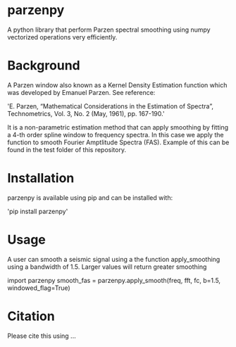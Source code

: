 # parzenpy

A python library that perform Parzen spectral smoothing using numpy vectorized operations very efficiently.

# Background

A Parzen window also known as a Kernel Density Estimation function which was developed by Emanuel Parzen. See reference:

'E. Parzen, “Mathematical Considerations in the Estimation of Spectra”, Technometrics, Vol. 3, No. 2 (May, 1961), pp. 167-190.'

It is a non-parametric estimation method that can apply smoothing by fitting a 4-th order spline window to frequency spectra. In this case we apply the function to smooth Fourier Amptlitude Spectra (FAS). Example of this can be found in the test folder of this repository.

# Installation
parzenpy is available using pip and can be installed with:

'pip install parzenpy'

# Usage

A user can smooth a seismic signal using a the function apply_smoothing using a bandwidth of 1.5. Larger values will return greater smoothing

import parzenpy
smooth_fas = parzenpy.apply_smooth(freq, fft, fc, b=1.5, windowed_flag=True)

# Citation

Please cite this using ...





